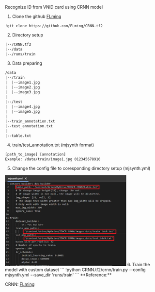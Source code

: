 Recognize ID from VNID card using CRNN model

1. Clone the github [FLming](https://github.com/FLming/CRNN.tf2)

```
!git clone https://github.com/FLming/CRNN.tf2
```
2. Directory setup
```
|--/CRNN.tf2
|--/data
|--/runs/train
```

3. Data preparing

```
/data
|--/train
|  |--image1.jpg
|  |--image2.jpg
|  |--image3.jpg
|
|--/test
|  |--image4.jpg
|  |--image5.jpg
|
|--train_annotation.txt
|--test_annotation.txt
|
|--table.txt
```

4. train/test_annotation.txt (mjsynth format)
```
[path_to_image] [annotation]
Example: /data/train/image1.jpg 012345678910
```

5. Change the config file to coresponding directory setup (mjsynth.yml)
 <img src="https://github.com/nguyenhaphan1/ID-recognition-with-CRNN-/blob/main/mjsynth.png" alt="mjsynth" width="400" height="300">
6. Train the model with custom dataset
```
!python CRNN.tf2/crnn/train.py --config mjsynth.yml --save_dir 'runs/train'
```
**Reference:**

CRNN: [FLming](https://github.com/FLming/CRNN.tf2)

